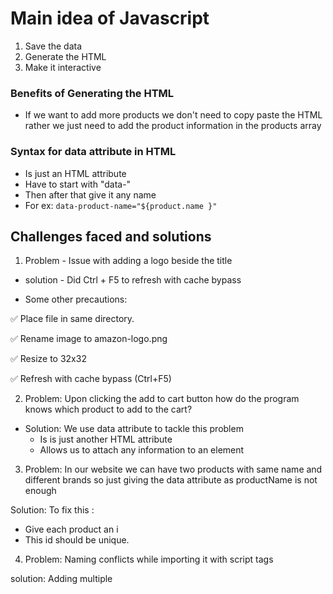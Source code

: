 # Main idea of Javascript

1. Save the data
2. Generate the HTML
3. Make it interactive


### Benefits of Generating the HTML

- If we want to add more products we don't need to copy paste the HTML rather we just need to add the product information in the products array


### Syntax for data attribute in HTML

- Is just an HTML attribute
- Have to start with "data-"
- Then after that give it any name
- For ex: `data-product-name="${product.name }"`



## Challenges faced and solutions

1. Problem - Issue with adding a logo beside the title 
- solution - Did Ctrl + F5 to refresh with cache bypass 

- Some other precautions:

✅ Place file in same directory.

✅ Rename image to amazon-logo.png

✅ Resize to 32x32

✅ Refresh with cache bypass (Ctrl+F5)



2.  Problem: Upon clicking the add to cart button how do the program knows which product to add to the cart?

- Solution: We use data attribute to tackle this problem
  - Is is just another HTML attribute
  - Allows us to attach any information to an element



3. Problem: In our website we can have two products with same name and different brands so just giving the data attribute as productName is not enough

Solution: To fix this :
  - Give each product an i
  - This id should be unique.


4. Problem: Naming conflicts while importing it with script tags

solution: Adding multiple <script> tags without type="module" dumps everything into the global namespace — leading to conflicts. So we need o create a module and import it with <script type="module">

> Steps to get a variable out of a file

1. Add type="module" to the script tag
2. Export the variable
3. Import the variable